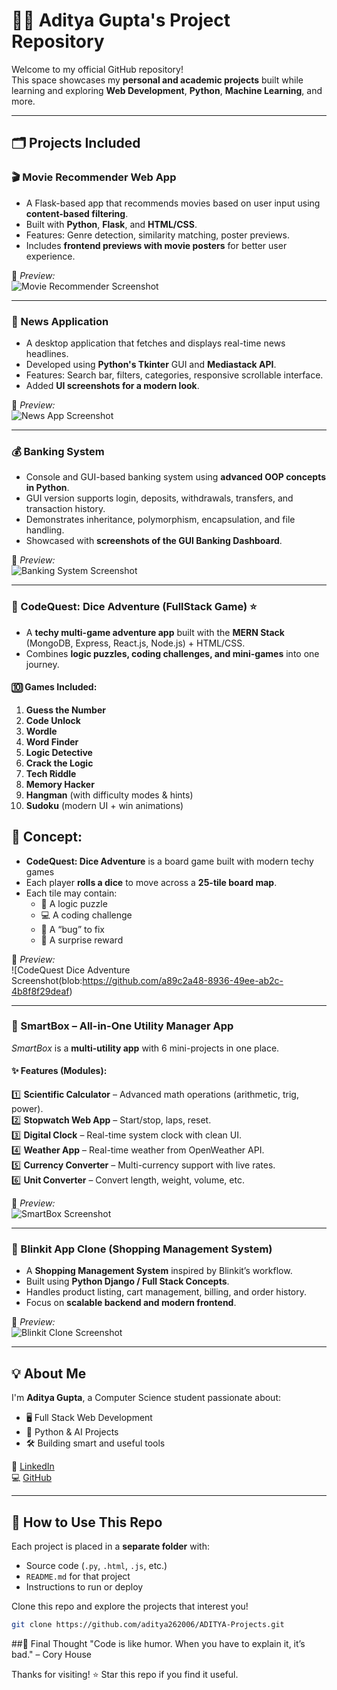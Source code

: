 # 👨‍💻 Aditya Gupta's Project Repository

Welcome to my official GitHub repository!  
This space showcases my **personal and academic projects** built while learning and exploring **Web Development**, **Python**, **Machine Learning**, and more.

---

## 🗂️ Projects Included

### 🎬 Movie Recommender Web App  
- A Flask-based app that recommends movies based on user input using **content-based filtering**.  
- Built with **Python**, **Flask**, and **HTML/CSS**.  
- Features: Genre detection, similarity matching, poster previews.  
- Includes **frontend previews with movie posters** for better user experience.  

📸 *Preview:*  
![Movie Recommender Screenshot](images/movie_recommender.png)  

---

### 📰 News Application 
- A desktop application that fetches and displays real-time news headlines.  
- Developed using **Python's Tkinter** GUI and **Mediastack API**.  
- Features: Search bar, filters, categories, responsive scrollable interface.  
- Added **UI screenshots for a modern look**.  

📸 *Preview:*  
![News App Screenshot](images/news_app.png)  

---

### 💰 Banking System   
- Console and GUI-based banking system using **advanced OOP concepts in Python**.  
- GUI version supports login, deposits, withdrawals, transfers, and transaction history.  
- Demonstrates inheritance, polymorphism, encapsulation, and file handling.  
- Showcased with **screenshots of the GUI Banking Dashboard**.  

📸 *Preview:*  
![Banking System Screenshot](images/banking_system.png)  

---

### 🎲 CodeQuest: Dice Adventure (FullStack Game) ⭐  
- A **techy multi-game adventure app** built with the **MERN Stack** (MongoDB, Express, React.js, Node.js) + HTML/CSS.  
- Combines **logic puzzles, coding challenges, and mini-games** into one journey.  

#### 🔟 Games Included:  
1. **Guess the Number**  
2. **Code Unlock**  
3. **Wordle**  
4. **Word Finder**  
5. **Logic Detective**  
6. **Crack the Logic**  
7. **Tech Riddle**  
8. **Memory Hacker**  
9. **Hangman** (with difficulty modes & hints)  
10. **Sudoku** (modern UI + win animations)  

## 🎯 Concept:  
- **CodeQuest: Dice Adventure** is a board game built with modern techy games 
- Each player **rolls a dice** to move across a **25-tile board map**.  
- Each tile may contain:  
  - 🧩 A logic puzzle  
  - 💻 A coding challenge  
  - 🐞 A “bug” to fix  
  - 🎁 A surprise reward  

📸 *Preview:*  
![CodeQuest Dice Adventure Screenshot(blob:https://github.com/a89c2a48-8936-49ee-ab2c-4b8f8f29deaf)  

---

### 🌟 SmartBox – All-in-One Utility Manager App  

*SmartBox* is a **multi-utility app** with 6 mini-projects in one place.  

#### ✨ Features (Modules):  
1️⃣ **Scientific Calculator** – Advanced math operations (arithmetic, trig, power).  
2️⃣ **Stopwatch Web App** – Start/stop, laps, reset.  
3️⃣ **Digital Clock** – Real-time system clock with clean UI.  
4️⃣ **Weather App** – Real-time weather from OpenWeather API.  
5️⃣ **Currency Converter** – Multi-currency support with live rates.  
6️⃣ **Unit Converter** – Convert length, weight, volume, etc.  

📸 *Preview:*  
![SmartBox Screenshot](images/smartbox.png)  

---

### 🛒 Blinkit App Clone (Shopping Management System)  
- A **Shopping Management System** inspired by Blinkit’s workflow.  
- Built using **Python Django / Full Stack Concepts**.  
- Handles product listing, cart management, billing, and order history.  
- Focus on **scalable backend and modern frontend**.  

📸 *Preview:*  
![Blinkit Clone Screenshot](images/blinkit.png)  

---

## 💡 About Me  

I'm **Aditya Gupta**, a Computer Science student passionate about:  
- 🖥️ Full Stack Web Development  
- 🤖 Python & AI Projects  
- 🛠️ Building smart and useful tools  

🔗 [LinkedIn](https://www.linkedin.com/in/aditya-gupta-a2685b312)  
💻 [GitHub](https://github.com/aditya262006)  

---

## 📝 How to Use This Repo  

Each project is placed in a **separate folder** with:  
- Source code (`.py`, `.html`, `.js`, etc.)  
- `README.md` for that project  
- Instructions to run or deploy  

Clone this repo and explore the projects that interest you!  

```bash
git clone https://github.com/aditya262006/ADITYA-Projects.git
```
##🧠 Final Thought
"Code is like humor. When you have to explain it, it’s bad." – Cory House

Thanks for visiting! ⭐ Star this repo if you find it useful.
